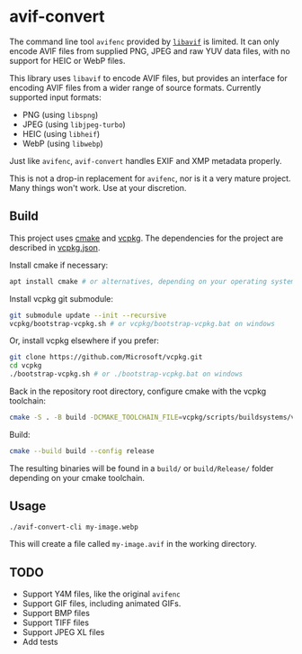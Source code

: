 # avif-convert
The command line tool `avifenc` provided by [`libavif`](https://github.com/AOMediaCodec/libavif) is limited. It can only encode AVIF files from supplied PNG, JPEG and raw YUV data files, with no support for HEIC or WebP files.

This library uses `libavif` to encode AVIF files, but provides an interface for encoding AVIF files from a wider range of source formats. Currently supported input formats:
- PNG (using `libspng`)
- JPEG (using `libjpeg-turbo`)
- HEIC (using `libheif`)
- WebP (using `libwebp`)

Just like `avifenc`, `avif-convert` handles EXIF and XMP metadata properly.

This is not a drop-in replacement for `avifenc`, nor is it a very mature project. Many things won't work. Use at your discretion.

## Build
This project uses [cmake](https://cmake.org/) and [vcpkg](https://vcpkg.io/). The dependencies for the project are described in [vcpkg.json](vcpkg.json).

Install cmake if necessary:
```bash
apt install cmake # or alternatives, depending on your operating system.
```

Install vcpkg git submodule:
```bash
git submodule update --init --recursive
vcpkg/bootstrap-vcpkg.sh # or vcpkg/bootstrap-vcpkg.bat on windows
```
Or, install vcpkg elsewhere if you prefer:
```bash
git clone https://github.com/Microsoft/vcpkg.git
cd vcpkg
./bootstrap-vcpkg.sh # or ./bootstrap-vcpkg.bat on windows
```

Back in the repository root directory, configure cmake with the vcpkg toolchain:
```bash
cmake -S . -B build -DCMAKE_TOOLCHAIN_FILE=vcpkg/scripts/buildsystems/vcpkg.cmake # or the path to your existing vcpkg instance
```

Build:
```bash
cmake --build build --config release
```

The resulting binaries will be found in a `build/` or `build/Release/` folder depending on your cmake toolchain.

## Usage
```bash
./avif-convert-cli my-image.webp
```
This will create a file called `my-image.avif` in the working directory.

## TODO
- Support Y4M files, like the original `avifenc`
- Support GIF files, including animated GIFs.
- Support BMP files
- Support TIFF files
- Support JPEG XL files
- Add tests